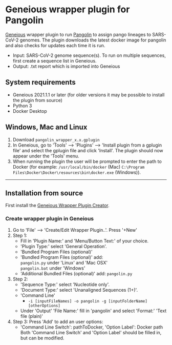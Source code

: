 # Geneious wrapper plugin for Pangolin

[Geneious](https://www.geneious.com) wrapper plugin to run [Pangolin](https://cov-lineages.org/resources/pangolin.html) to assign pango lineages to SARS-CoV-2 genomes. The plugin downloads the latest docker image for pangolin and also checks for updates each time it is run.

- Input: SARS-CoV-2 genome sequence(s). To run on multiple sequences, first create a sequence list in Geneious.
- Output: .txt report which is imported into Geneious

## System requirements
- Geneious 2021.1.1 or later (for older versions it may be possible to install the plugin from source)
- Python 3
- Docker Desktop

## Windows, Mac and Linux
1. Download `pangolin_wrapper_x.x.gplugin`
2. In Geneious, go to 'Tools' --> 'Plugins' --> 'Install plugin from a gplugin file' and select the gplugin file and click 'Install'. The plugin should now appear under the 'Tools' menu.
3. When running the plugin the user will be prompted to enter the path to Docker (for example: `/usr/local/bin/docker` (Mac) `C:\Program Files\Docker\Docker\resources\bin\docker.exe` (Windows)).

---

## Installation from source

First install the [Geneious Wrapper Plugin Creator](https://www.geneious.com/api-developers/).

### Create wrapper plugin in Geneious
1. Go to 'File' --> 'Create/Edit Wrapper Plugin..'. Press '+New'
2. Step 1: 
	- Fill in 'Plugin Name:' and 'Menu/Button Text:' of your choice. 
	- 'Plugin Type:' select 'General Operation'. 
	- 'Bundled Program Files (optional)'
	- 'Bundled Program Files (optional)' add:  
		`pangolin.py` under 'Linux' and 'Mac OSX'  
		`pangolin.bat` under 'Windows'  
	- 'Additional Bundled Files (optional)' add: `pangolin.py`
3. Step 2: 
	- 'Sequence Type:' select 'Nucleotide only'.
	- 'Document Type:' select 'Unanaligned Sequences (1+)'.
	- 'Command Line'
		- `-i [inputFileNames] -o pangolin -g [inputFolderName] [otherOptions]`
	- Under 'Output' 'File Name:' fill in 'pangolin' and select 'Format:' 'Text file (plain)'
4. Step 3:
	Press 'Add' to add an user options:   
	- 'Command Line Switch': pathToDocker, 'Option Label': Docker path  
	Both 'Command Line Switch' and 'Option Label' should be filled in, but can be modified.
